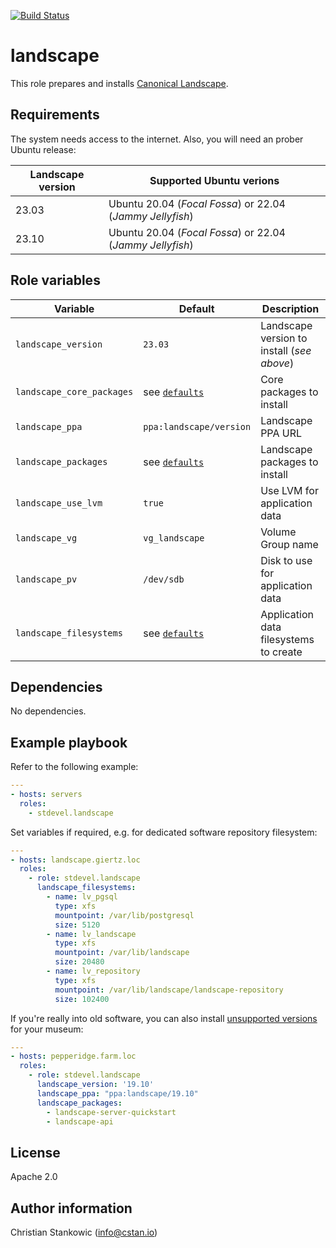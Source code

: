 [![Build Status](https://travis-ci.org/stdevel/ansible-landscape.svg?branch=master)](https://travis-ci.org/stdevel/ansible-landscape)

# landscape

This role prepares and installs [Canonical Landscape](https://landscape.canonical.com/).

## Requirements

The system needs access to the internet. Also, you will need an prober Ubuntu release:

| Landscape version | Supported Ubuntu verions |
| ----------------- | ------------------------ |
| 23.03 | Ubuntu 20.04 (*Focal Fossa*) or 22.04 (*Jammy Jellyfish*) |
| 23.10 | Ubuntu 20.04 (*Focal Fossa*) or 22.04 (*Jammy Jellyfish*) |

## Role variables

| Variable | Default | Description |
| -------- | ------- | ----------- |
| `landscape_version` | `23.03` | Landscape version to install (*see above*) |
| `landscape_core_packages` | see [`defaults`](defaults/main.yml) | Core packages to install |
| `landscape_ppa` | `ppa:landscape/version` | Landscape PPA URL |
| `landscape_packages` | see [`defaults`](defaults/main.yml) | Landscape packages to install |
| `landscape_use_lvm` | `true` | Use LVM for application data |
| `landscape_vg` | `vg_landscape` | Volume Group name |
| `landscape_pv` | `/dev/sdb` | Disk to use for application data |
| `landscape_filesystems` | see [`defaults`](defaults/main.yml) | Application data filesystems to create |

## Dependencies

No dependencies.

## Example playbook

Refer to the following example:

```yaml
---
- hosts: servers
  roles:
    - stdevel.landscape
```

Set variables if required, e.g. for dedicated software repository filesystem:

```yaml
---
- hosts: landscape.giertz.loc
  roles:
    - role: stdevel.landscape
      landscape_filesystems:
        - name: lv_pgsql
          type: xfs
          mountpoint: /var/lib/postgresql
          size: 5120
        - name: lv_landscape
          type: xfs
          mountpoint: /var/lib/landscape
          size: 20480
        - name: lv_repository
          type: xfs
          mountpoint: /var/lib/landscape/landscape-repository
          size: 102400
```

If you're really into old software, you can also install [unsupported versions](https://launchpad.net/~landscape) for your museum:

```yaml
---
- hosts: pepperidge.farm.loc
  roles:
    - role: stdevel.landscape
      landscape_version: '19.10'
      landscape_ppa: "ppa:landscape/19.10"
      landscape_packages:
        - landscape-server-quickstart
        - landscape-api
```

## License

Apache 2.0

## Author information

Christian Stankowic (info@cstan.io)
